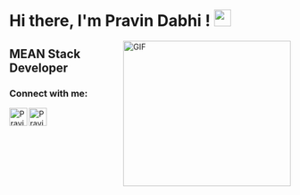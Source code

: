 # Hi there, I'm Pravin Dabhi ! <img src="https://raw.githubusercontent.com/MartinHeinz/MartinHeinz/master/wave.gif" width="30px">

<img align="right" alt="GIF" src="coding.gif" width="300px" height="260px"/>

## MEAN Stack Developer




### Connect with me:

[<img align="left" alt="Pravin Dabhi | LinkedIn" width="32px" src="https://cdn.jsdelivr.net/npm/simple-icons@v3/icons/linkedin.svg" />][LinkedIn]
[<img align="left" alt="Pravin Dabhi | Gmail" width="32px" src="https://cdn.jsdelivr.net/npm/simple-icons@v3/icons/gmail.svg" />][Gmail]

<br />
<br />

</details>

[gmail]: dabhipravin99@gmail.com
[LinkedIn]: www.linkedin.com/in/pravin-dabhi-4a5019114
